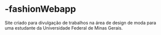 # -fashionWebapp
Site criado para divulgação de trabalhos na área de design de moda para uma estudante da Universidade Federal de Minas Gerais. 
